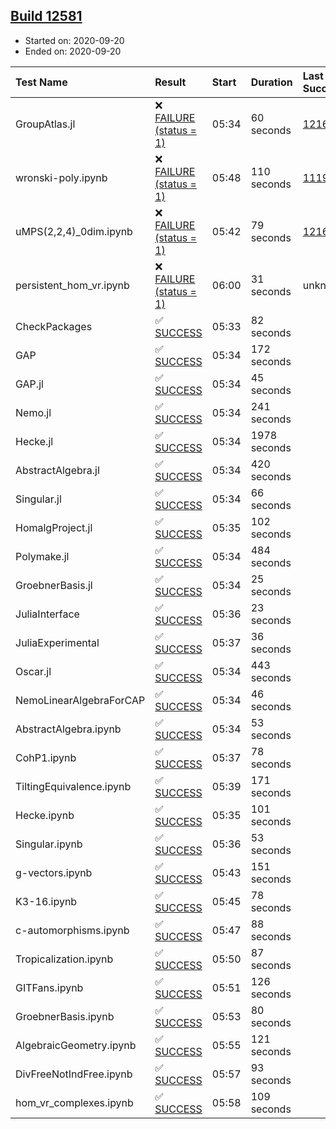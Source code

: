 ## [Build 12581](https://oscarci.mathematik.uni-kl.de/job/oscar/12581/)

* Started on: 2020-09-20
* Ended on: 2020-09-20

| Test Name    | Result | Start | Duration | Last Success | First Failure |
|:-------------|:-------|:------|:---------|:-------------|:--------------|
| GroupAtlas.jl | ❌ [FAILURE (status = 1)](https://oscarci.mathematik.uni-kl.de/job/oscar/12581/artifact/logs/build-12581/GroupAtlas.jl.log) | 05:34 | 60 seconds | [12167](https://oscarci.mathematik.uni-kl.de/job/oscar/12167/) | [12168](https://oscarci.mathematik.uni-kl.de/job/oscar/12168/) |
| wronski-poly.ipynb | ❌ [FAILURE (status = 1)](https://oscarci.mathematik.uni-kl.de/job/oscar/12581/artifact/logs/build-12581/wronski-poly.ipynb.log) | 05:48 | 110 seconds | [11192](https://oscarci.mathematik.uni-kl.de/job/oscar/11192/) | [11193](https://oscarci.mathematik.uni-kl.de/job/oscar/11193/) |
| uMPS(2,2,4)_0dim.ipynb | ❌ [FAILURE (status = 1)](https://oscarci.mathematik.uni-kl.de/job/oscar/12581/artifact/logs/build-12581/uMPS-2-2-4-_0dim.ipynb.log) | 05:42 | 79 seconds | [12167](https://oscarci.mathematik.uni-kl.de/job/oscar/12167/) | [12168](https://oscarci.mathematik.uni-kl.de/job/oscar/12168/) |
| persistent_hom_vr.ipynb | ❌ [FAILURE (status = 1)](https://oscarci.mathematik.uni-kl.de/job/oscar/12581/artifact/logs/build-12581/persistent_hom_vr.ipynb.log) | 06:00 | 31 seconds | unknown | unknown |
| CheckPackages | ✅ [SUCCESS](https://oscarci.mathematik.uni-kl.de/job/oscar/12581/artifact/logs/build-12581/CheckPackages.log) | 05:33 | 82 seconds |  |  |
| GAP | ✅ [SUCCESS](https://oscarci.mathematik.uni-kl.de/job/oscar/12581/artifact/logs/build-12581/GAP.log) | 05:34 | 172 seconds |  |  |
| GAP.jl | ✅ [SUCCESS](https://oscarci.mathematik.uni-kl.de/job/oscar/12581/artifact/logs/build-12581/GAP.jl.log) | 05:34 | 45 seconds |  |  |
| Nemo.jl | ✅ [SUCCESS](https://oscarci.mathematik.uni-kl.de/job/oscar/12581/artifact/logs/build-12581/Nemo.jl.log) | 05:34 | 241 seconds |  |  |
| Hecke.jl | ✅ [SUCCESS](https://oscarci.mathematik.uni-kl.de/job/oscar/12581/artifact/logs/build-12581/Hecke.jl.log) | 05:34 | 1978 seconds |  |  |
| AbstractAlgebra.jl | ✅ [SUCCESS](https://oscarci.mathematik.uni-kl.de/job/oscar/12581/artifact/logs/build-12581/AbstractAlgebra.jl.log) | 05:34 | 420 seconds |  |  |
| Singular.jl | ✅ [SUCCESS](https://oscarci.mathematik.uni-kl.de/job/oscar/12581/artifact/logs/build-12581/Singular.jl.log) | 05:34 | 66 seconds |  |  |
| HomalgProject.jl | ✅ [SUCCESS](https://oscarci.mathematik.uni-kl.de/job/oscar/12581/artifact/logs/build-12581/HomalgProject.jl.log) | 05:35 | 102 seconds |  |  |
| Polymake.jl | ✅ [SUCCESS](https://oscarci.mathematik.uni-kl.de/job/oscar/12581/artifact/logs/build-12581/Polymake.jl.log) | 05:34 | 484 seconds |  |  |
| GroebnerBasis.jl | ✅ [SUCCESS](https://oscarci.mathematik.uni-kl.de/job/oscar/12581/artifact/logs/build-12581/GroebnerBasis.jl.log) | 05:34 | 25 seconds |  |  |
| JuliaInterface | ✅ [SUCCESS](https://oscarci.mathematik.uni-kl.de/job/oscar/12581/artifact/logs/build-12581/JuliaInterface.log) | 05:36 | 23 seconds |  |  |
| JuliaExperimental | ✅ [SUCCESS](https://oscarci.mathematik.uni-kl.de/job/oscar/12581/artifact/logs/build-12581/JuliaExperimental.log) | 05:37 | 36 seconds |  |  |
| Oscar.jl | ✅ [SUCCESS](https://oscarci.mathematik.uni-kl.de/job/oscar/12581/artifact/logs/build-12581/Oscar.jl.log) | 05:34 | 443 seconds |  |  |
| NemoLinearAlgebraForCAP | ✅ [SUCCESS](https://oscarci.mathematik.uni-kl.de/job/oscar/12581/artifact/logs/build-12581/NemoLinearAlgebraForCAP.log) | 05:34 | 46 seconds |  |  |
| AbstractAlgebra.ipynb | ✅ [SUCCESS](https://oscarci.mathematik.uni-kl.de/job/oscar/12581/artifact/logs/build-12581/AbstractAlgebra.ipynb.log) | 05:34 | 53 seconds |  |  |
| CohP1.ipynb | ✅ [SUCCESS](https://oscarci.mathematik.uni-kl.de/job/oscar/12581/artifact/logs/build-12581/CohP1.ipynb.log) | 05:37 | 78 seconds |  |  |
| TiltingEquivalence.ipynb | ✅ [SUCCESS](https://oscarci.mathematik.uni-kl.de/job/oscar/12581/artifact/logs/build-12581/TiltingEquivalence.ipynb.log) | 05:39 | 171 seconds |  |  |
| Hecke.ipynb | ✅ [SUCCESS](https://oscarci.mathematik.uni-kl.de/job/oscar/12581/artifact/logs/build-12581/Hecke.ipynb.log) | 05:35 | 101 seconds |  |  |
| Singular.ipynb | ✅ [SUCCESS](https://oscarci.mathematik.uni-kl.de/job/oscar/12581/artifact/logs/build-12581/Singular.ipynb.log) | 05:36 | 53 seconds |  |  |
| g-vectors.ipynb | ✅ [SUCCESS](https://oscarci.mathematik.uni-kl.de/job/oscar/12581/artifact/logs/build-12581/g-vectors.ipynb.log) | 05:43 | 151 seconds |  |  |
| K3-16.ipynb | ✅ [SUCCESS](https://oscarci.mathematik.uni-kl.de/job/oscar/12581/artifact/logs/build-12581/K3-16.ipynb.log) | 05:45 | 78 seconds |  |  |
| c-automorphisms.ipynb | ✅ [SUCCESS](https://oscarci.mathematik.uni-kl.de/job/oscar/12581/artifact/logs/build-12581/c-automorphisms.ipynb.log) | 05:47 | 88 seconds |  |  |
| Tropicalization.ipynb | ✅ [SUCCESS](https://oscarci.mathematik.uni-kl.de/job/oscar/12581/artifact/logs/build-12581/Tropicalization.ipynb.log) | 05:50 | 87 seconds |  |  |
| GITFans.ipynb | ✅ [SUCCESS](https://oscarci.mathematik.uni-kl.de/job/oscar/12581/artifact/logs/build-12581/GITFans.ipynb.log) | 05:51 | 126 seconds |  |  |
| GroebnerBasis.ipynb | ✅ [SUCCESS](https://oscarci.mathematik.uni-kl.de/job/oscar/12581/artifact/logs/build-12581/GroebnerBasis.ipynb.log) | 05:53 | 80 seconds |  |  |
| AlgebraicGeometry.ipynb | ✅ [SUCCESS](https://oscarci.mathematik.uni-kl.de/job/oscar/12581/artifact/logs/build-12581/AlgebraicGeometry.ipynb.log) | 05:55 | 121 seconds |  |  |
| DivFreeNotIndFree.ipynb | ✅ [SUCCESS](https://oscarci.mathematik.uni-kl.de/job/oscar/12581/artifact/logs/build-12581/DivFreeNotIndFree.ipynb.log) | 05:57 | 93 seconds |  |  |
| hom_vr_complexes.ipynb | ✅ [SUCCESS](https://oscarci.mathematik.uni-kl.de/job/oscar/12581/artifact/logs/build-12581/hom_vr_complexes.ipynb.log) | 05:58 | 109 seconds |  |  |
